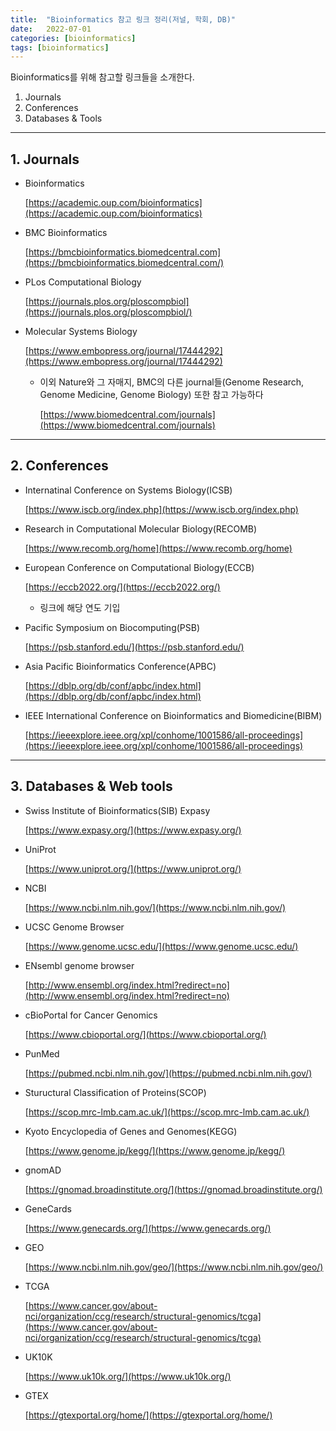 ```yaml
---
title:  "Bioinformatics 참고 링크 정리(저널, 학회, DB)"
date:   2022-07-01 
categories: [bioinformatics]
tags: [bioinformatics]
---
```


Bioinformatics를 위해 참고할 링크들을 소개한다. 

1. Journals
2. Conferences
3. Databases & Tools

*****************

## 1. Journals

- Bioinformatics

  [https://academic.oup.com/bioinformatics](https://academic.oup.com/bioinformatics)

- BMC Bioinformatics

  [https://bmcbioinformatics.biomedcentral.com](https://bmcbioinformatics.biomedcentral.com/)

- PLos Computational Biology

  [https://journals.plos.org/ploscompbiol](https://journals.plos.org/ploscompbiol/)

- Molecular Systems Biology

  [https://www.embopress.org/journal/17444292](https://www.embopress.org/journal/17444292)

  - 이외 Nature와 그 자매지, BMC의 다른 journal들(Genome Research, Genome Medicine, Genome Biology) 또한 참고 가능하다

    [https://www.biomedcentral.com/journals](https://www.biomedcentral.com/journals)

*************

## 2. Conferences

- Internatinal Conference on Systems Biology(ICSB)

  [https://www.iscb.org/index.php](https://www.iscb.org/index.php)

- Research in Computational Molecular Biology(RECOMB)

  [https://www.recomb.org/home](https://www.recomb.org/home)

- European Conference on Computational Biology(ECCB)

  [https://eccb2022.org/](https://eccb2022.org/) 

  - 링크에 해당 연도 기입

- Pacific Symposium on Biocomputing(PSB)

  [https://psb.stanford.edu/](https://psb.stanford.edu/)

- Asia Pacific Bioinformatics Conference(APBC)

  [https://dblp.org/db/conf/apbc/index.html](https://dblp.org/db/conf/apbc/index.html)

- IEEE International Conference on Bioinformatics and Biomedicine(BIBM)

  [https://ieeexplore.ieee.org/xpl/conhome/1001586/all-proceedings](https://ieeexplore.ieee.org/xpl/conhome/1001586/all-proceedings)

********************

## 3. Databases & Web tools

- Swiss Institute of Bioinformatics(SIB) Expasy

  [https://www.expasy.org/](https://www.expasy.org/)

- UniProt

  [https://www.uniprot.org/](https://www.uniprot.org/)

- NCBI

  [https://www.ncbi.nlm.nih.gov/](https://www.ncbi.nlm.nih.gov/)

- UCSC Genome Browser

  [https://www.genome.ucsc.edu/](https://www.genome.ucsc.edu/)

- ENsembl genome browser

  [http://www.ensembl.org/index.html?redirect=no](http://www.ensembl.org/index.html?redirect=no)

- cBioPortal for Cancer Genomics

  [https://www.cbioportal.org/](https://www.cbioportal.org/)

- PunMed

  [https://pubmed.ncbi.nlm.nih.gov/](https://pubmed.ncbi.nlm.nih.gov/)

- Stuructural Classification of Proteins(SCOP)

  [https://scop.mrc-lmb.cam.ac.uk/](https://scop.mrc-lmb.cam.ac.uk/)

- Kyoto Encyclopedia of Genes and Genomes(KEGG)

  [https://www.genome.jp/kegg/](https://www.genome.jp/kegg/)

- gnomAD

  [https://gnomad.broadinstitute.org/](https://gnomad.broadinstitute.org/)

- GeneCards

  [https://www.genecards.org/](https://www.genecards.org/)

- GEO

  [https://www.ncbi.nlm.nih.gov/geo/](https://www.ncbi.nlm.nih.gov/geo/)

- TCGA

  [https://www.cancer.gov/about-nci/organization/ccg/research/structural-genomics/tcga](https://www.cancer.gov/about-nci/organization/ccg/research/structural-genomics/tcga)

- UK10K

  [https://www.uk10k.org/](https://www.uk10k.org/)
  
- GTEX

  [https://gtexportal.org/home/](https://gtexportal.org/home/)
  
  
